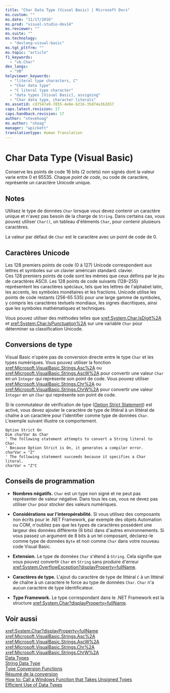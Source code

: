 ```yaml
---
title: "Char Data Type (Visual Basic) | Microsoft Docs"
ms.custom: ""
ms.date: "11/17/2016"
ms.prod: "visual-studio-dev14"
ms.reviewer: ""
ms.suite: ""
ms.technology: 
  - "devlang-visual-basic"
ms.tgt_pltfrm: ""
ms.topic: "article"
f1_keywords: 
  - "vb.Char"
dev_langs: 
  - "VB"
helpviewer_keywords: 
  - "literal type characters, C"
  - "Char data type"
  - "C literal type character"
  - "data types [Visual Basic], assigning"
  - "Char data type, character literals"
ms.assetid: cd7547a9-7855-4e8e-b216-35d74a362657
caps.latest.revision: 17
caps.handback.revision: 17
author: "stevehoag"
ms.author: "shoag"
manager: "wpickett"
translationtype: Human Translation
---
```

# Char Data Type (Visual Basic)
Conserve les points de code 16 bits \(2 octets\) non signés dont la valeur varie entre 0 et 65535.  Chaque *point de code*, ou code de caractère, représente un caractère Unicode unique.  
  
## Notes  
 Utilisez le type de données `Char` lorsque vous devez contenir un caractère unique et n'avez pas besoin de la charge de `String`.  Dans certains cas, vous pouvez utiliser `Char()`, un tableau d'éléments `Char`, pour contenir plusieurs caractères.  
  
 La valeur par défaut de `Char` est le caractère avec un point de code de 0.  
  
## Caractères Unicode  
 Les 128 premiers points de code \(0 à 127\) Unicode correspondent aux lettres et symboles sur un clavier américain standard.  clavier.  Ces 128 premiers points de code sont les mêmes que ceux définis par le jeu de caractères ASCII.  Les 128 points de code suivants \(128–255\) représentent les caractères spéciaux, tels que les lettres de l'alphabet latin, les accents, les symboles monétaires et les fractions.  Unicode utilise les points de code restants \(256\-65 535\) pour une large gamme de symboles, y compris les caractères textuels mondiaux, les signes diacritiques, ainsi que les symboles mathématiques et techniques.  
  
 Vous pouvez utiliser des méthodes telles que <xref:System.Char.IsDigit%2A> et <xref:System.Char.IsPunctuation%2A> sur une variable `Char` pour déterminer sa classification Unicode.  
  
## Conversions de type  
 Visual Basic n'opère pas de conversion directe entre le type `Char` et les types numériques.  Vous pouvez utiliser la fonction <xref:Microsoft.VisualBasic.Strings.Asc%2A> ou <xref:Microsoft.VisualBasic.Strings.AscW%2A> pour convertir une valeur `Char` en un `Integer` qui représente son point de code.  Vous pouvez utiliser <xref:Microsoft.VisualBasic.Strings.Chr%2A> ou <xref:Microsoft.VisualBasic.Strings.ChrW%2A> pour convertir une valeur `Integer` en un `Char` qui représente son point de code.  
  
 Si le commutateur de vérification de type \([Option Strict Statement](../../../visual-basic/language-reference/statements/option-strict-statement.md)\) est activé, vous devez ajouter le caractère de type de littéral à un littéral de chaîne à un caractère pour l'identifier comme type de données `Char`.  L'exemple suivant illustre ce comportement.  
  
```  
Option Strict On  
Dim charVar As Char  
' The following statement attempts to convert a String literal to Char.  
' Because Option Strict is On, it generates a compiler error.  
charVar = "Z"  
' The following statement succeeds because it specifies a Char literal.  
charVar = "Z"C  
```  
  
## Conseils de programmation  
  
-   **Nombres négatifs.** `Char` est un type non signé et ne peut pas représenter de valeur négative.  Dans tous les cas, vous ne devez pas utiliser `Char` pour stocker des valeurs numériques.  
  
-   **Considérations sur l'interopérabilité.** Si vous utilisez des composants non écrits pour le .NET Framework, par exemple des objets Automation ou COM, n'oubliez pas que les types de caractères possèdent une largeur des données différente \(8 bits\) dans d'autres environnements.  Si vous passez un argument de 8 bits à un tel composant, déclarez\-le comme type de données `Byte` et non comme `Char` dans votre nouveau code Visual Basic.  
  
-   **Extension.** Le type de données `Char` s'étend à `String`.  Cela signifie que vous pouvez convertir `Char` en `String` sans produire d'erreur <xref:System.OverflowException?displayProperty=fullName>.  
  
-   **Caractères de type.** L'ajout du caractère de type de littéral `C` à un littéral de chaîne à un caractère le force au type de données `Char`.  `Char` n'a aucun caractère de type identificateur.  
  
-   **Type Framework.** Le type correspondant dans le .NET Framework est la structure <xref:System.Char?displayProperty=fullName>.  
  
## Voir aussi  
 <xref:System.Char?displayProperty=fullName>   
 <xref:Microsoft.VisualBasic.Strings.Asc%2A>   
 <xref:Microsoft.VisualBasic.Strings.AscW%2A>   
 <xref:Microsoft.VisualBasic.Strings.Chr%2A>   
 <xref:Microsoft.VisualBasic.Strings.ChrW%2A>   
 [Data Types](../../../visual-basic/language-reference/data-types/data-type-summary.md)   
 [String Data Type](../../../visual-basic/language-reference/data-types/string-data-type.md)   
 [Type Conversion Functions](../../../visual-basic/language-reference/functions/type-conversion-functions.md)   
 [Résumé de la conversion](../../../visual-basic/language-reference/keywords/conversion-summary.md)   
 [How to: Call a Windows Function that Takes Unsigned Types](../../../visual-basic/programming-guide/com-interop/how-to-call-a-windows-function-that-takes-unsigned-types.md)   
 [Efficient Use of Data Types](../../../visual-basic/programming-guide/language-features/data-types/efficient-use-of-data-types.md)